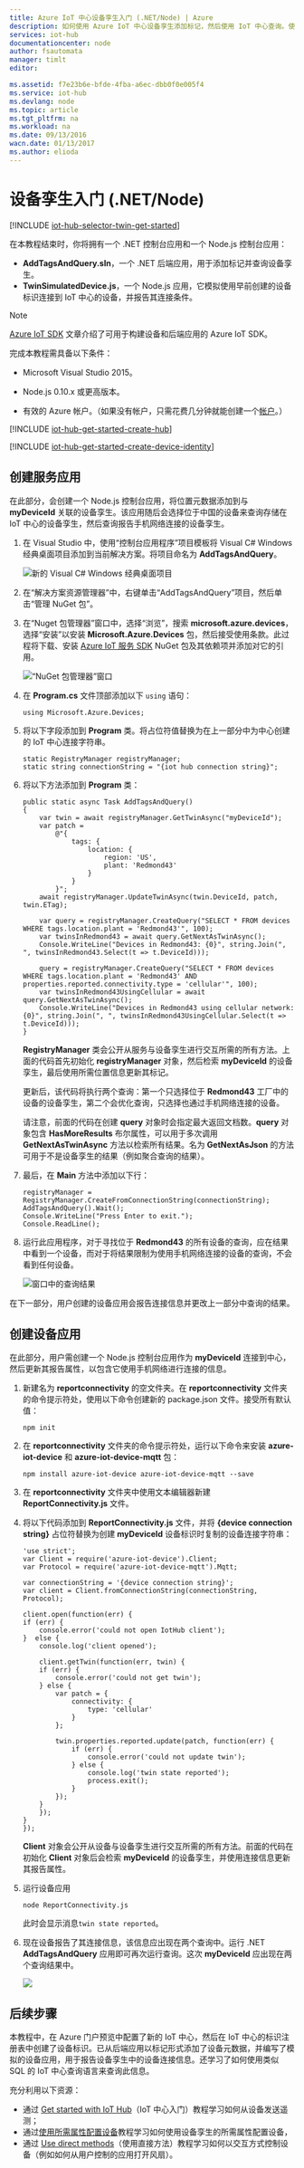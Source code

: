 ```yaml
---
title: Azure IoT 中心设备孪生入门 (.NET/Node) | Azure
description: 如何使用 Azure IoT 中心设备孪生添加标记，然后使用 IoT 中心查询。使用适用于 Node.js 的 Azure IoT 设备 SDK 实现模拟设备应用，并使用适用于 .NET 的 Azure IoT 服务 SDK 实现可添加标记并运行 IoT 中心查询的服务应用。
services: iot-hub
documentationcenter: node
author: fsautomata
manager: timlt
editor: 

ms.assetid: f7e23b6e-bfde-4fba-a6ec-dbb0f0e005f4
ms.service: iot-hub
ms.devlang: node
ms.topic: article
ms.tgt_pltfrm: na
ms.workload: na
ms.date: 09/13/2016
wacn.date: 01/13/2017
ms.author: elioda
---
```


# 设备孪生入门 \(.NET/Node\)
[!INCLUDE [iot-hub-selector-twin-get-started](../../includes/iot-hub-selector-twin-get-started.md)]

在本教程结束时，你将拥有一个 .NET 控制台应用和一个 Node.js 控制台应用：

* **AddTagsAndQuery.sln**，一个 .NET 后端应用，用于添加标记并查询设备孪生。
* **TwinSimulatedDevice.js**，一个 Node.js 应用，它模拟使用早前创建的设备标识连接到 IoT 中心的设备，并报告其连接条件。

> [!NOTE]
[Azure IoT SDK][lnk-hub-sdks] 文章介绍了可用于构建设备和后端应用的 Azure IoT SDK。
> 
> 

完成本教程需具备以下条件：

+ Microsoft Visual Studio 2015。

+ Node.js 0.10.x 或更高版本。

+ 有效的 Azure 帐户。（如果没有帐户，只需花费几分钟就能创建一个[帐户][lnk-free-trial]。）

[!INCLUDE [iot-hub-get-started-create-hub](../../includes/iot-hub-get-started-create-hub.md)]

[!INCLUDE [iot-hub-get-started-create-device-identity](../../includes/iot-hub-get-started-create-device-identity.md)]

## 创建服务应用
在此部分，会创建一个 Node.js 控制台应用，将位置元数据添加到与 **myDeviceId** 关联的设备孪生。该应用随后会选择位于中国的设备来查询存储在 IoT 中心的设备孪生，然后查询报告手机网络连接的设备孪生。

1. 在 Visual Studio 中，使用“控制台应用程序”项目模板将 Visual C# Windows 经典桌面项目添加到当前解决方案。将项目命名为 **AddTagsAndQuery**。

    ![新的 Visual C# Windows 经典桌面项目][img-createapp]  

2. 在“解决方案资源管理器”中，右键单击“AddTagsAndQuery”项目，然后单击“管理 NuGet 包”。
3. 在“Nuget 包管理器”窗口中，选择“浏览”，搜索 **microsoft.azure.devices**，选择“安装”以安装 **Microsoft.Azure.Devices** 包，然后接受使用条款。此过程将下载、安装 [Azure IoT 服务 SDK][lnk-nuget-service-sdk] NuGet 包及其依赖项并添加对它的引用。

    ![“NuGet 包管理器”窗口][img-servicenuget]  

4. 在 **Program.cs** 文件顶部添加以下 `using` 语句：

    ```
    using Microsoft.Azure.Devices;
    ```
5. 将以下字段添加到 **Program** 类。将占位符值替换为在上一部分中为中心创建的 IoT 中心连接字符串。

    ```
    static RegistryManager registryManager;
    static string connectionString = "{iot hub connection string}";
    ```
6. 将以下方法添加到 **Program** 类：

    ```
    public static async Task AddTagsAndQuery()
    {
        var twin = await registryManager.GetTwinAsync("myDeviceId");
        var patch =
            @"{
                tags: {
                    location: {
                        region: 'US',
                        plant: 'Redmond43'
                    }
                }
            }";
        await registryManager.UpdateTwinAsync(twin.DeviceId, patch, twin.ETag);

        var query = registryManager.CreateQuery("SELECT * FROM devices WHERE tags.location.plant = 'Redmond43'", 100);
        var twinsInRedmond43 = await query.GetNextAsTwinAsync();
        Console.WriteLine("Devices in Redmond43: {0}", string.Join(", ", twinsInRedmond43.Select(t => t.DeviceId)));

        query = registryManager.CreateQuery("SELECT * FROM devices WHERE tags.location.plant = 'Redmond43' AND properties.reported.connectivity.type = 'cellular'", 100);
        var twinsInRedmond43UsingCellular = await query.GetNextAsTwinAsync();
        Console.WriteLine("Devices in Redmond43 using cellular network: {0}", string.Join(", ", twinsInRedmond43UsingCellular.Select(t => t.DeviceId)));
    }
    ```

    **RegistryManager** 类会公开从服务与设备孪生进行交互所需的所有方法。上面的代码首先初始化 **registryManager** 对象，然后检索 **myDeviceId** 的设备孪生，最后使用所需位置信息更新其标记。

    更新后，该代码将执行两个查询：第一个只选择位于 **Redmond43** 工厂中的设备的设备孪生，第二个会优化查询，只选择也通过手机网络连接的设备。

    请注意，前面的代码在创建 **query** 对象时会指定最大返回文档数。**query** 对象包含 **HasMoreResults** 布尔属性，可以用于多次调用 **GetNextAsTwinAsync** 方法以检索所有结果。名为 **GetNextAsJson** 的方法可用于不是设备孪生的结果（例如聚合查询的结果）。
7. 最后，在 **Main** 方法中添加以下行：

    ```
    registryManager = RegistryManager.CreateFromConnectionString(connectionString);
    AddTagsAndQuery().Wait();
    Console.WriteLine("Press Enter to exit.");
    Console.ReadLine();
    ```
8. 运行此应用程序，对于寻找位于 **Redmond43** 的所有设备的查询，应在结果中看到一个设备，而对于将结果限制为使用手机网络连接的设备的查询，不会看到任何设备。

    ![窗口中的查询结果][img-addtagapp]  

在下一部分，用户创建的设备应用会报告连接信息并更改上一部分中查询的结果。

## 创建设备应用
在此部分，用户需创建一个 Node.js 控制台应用作为 **myDeviceId** 连接到中心，然后更新其报告属性，以包含它使用手机网络进行连接的信息。

1. 新建名为 **reportconnectivity** 的空文件夹。在 **reportconnectivity** 文件夹的命令提示符处，使用以下命令创建新的 package.json 文件。接受所有默认值：

    ```
    npm init
    ```

2. 在 **reportconnectivity** 文件夹的命令提示符处，运行以下命令来安装 **azure-iot-device** 和 **azure-iot-device-mqtt** 包：

    ```
    npm install azure-iot-device azure-iot-device-mqtt --save
    ```

3. 在 **reportconnectivity** 文件夹中使用文本编辑器新建 **ReportConnectivity.js** 文件。
4. 将以下代码添加到 **ReportConnectivity.js** 文件，并将 **{device connection string}** 占位符替换为创建 **myDeviceId** 设备标识时复制的设备连接字符串：

    ```
    'use strict';
    var Client = require('azure-iot-device').Client;
    var Protocol = require('azure-iot-device-mqtt').Mqtt;

    var connectionString = '{device connection string}';
    var client = Client.fromConnectionString(connectionString, Protocol);

    client.open(function(err) {
    if (err) {
        console.error('could not open IotHub client');
    }  else {
        console.log('client opened');

        client.getTwin(function(err, twin) {
        if (err) {
            console.error('could not get twin');
        } else {
            var patch = {
                connectivity: {
                    type: 'cellular'
                }
            };

            twin.properties.reported.update(patch, function(err) {
                if (err) {
                    console.error('could not update twin');
                } else {
                    console.log('twin state reported');
                    process.exit();
                }
            });
        }
        });
    }
    });
    ```

    **Client** 对象会公开从设备与设备孪生进行交互所需的所有方法。前面的代码在初始化 **Client** 对象后会检索 **myDeviceId** 的设备孪生，并使用连接信息更新其报告属性。
5. 运行设备应用

    ```
    node ReportConnectivity.js
    ```

    此时会显示消息`twin state reported`。
6. 现在设备报告了其连接信息，该信息应出现在两个查询中。运行 .NET **AddTagsAndQuery** 应用即可再次运行查询。这次 **myDeviceId** 应出现在两个查询结果中。

    ![][img-addtagapp2]  

## 后续步骤
本教程中，在 Azure 门户预览中配置了新的 IoT 中心，然后在 IoT 中心的标识注册表中创建了设备标识。已从后端应用以标记形式添加了设备元数据，并编写了模拟的设备应用，用于报告设备孪生中的设备连接信息。还学习了如何使用类似 SQL 的 IoT 中心查询语言来查询此信息。

充分利用以下资源：

- 通过 [Get started with IoT Hub][lnk-iothub-getstarted]（IoT 中心入门）教程学习如何从设备发送遥测；
- 通过[使用所需属性配置设备][lnk-twin-how-to-configure]教程学习如何使用设备孪生的所需属性配置设备，
- 通过 [Use direct methods][lnk-methods-tutorial]（使用直接方法）教程学习如何以交互方式控制设备（例如如何从用户控制的应用打开风扇）。

<!-- images -->

[img-servicenuget]: ./media/iot-hub-csharp-node-twin-getstarted/servicesdknuget.png
[img-createapp]: ./media/iot-hub-csharp-node-twin-getstarted/createnetapp.png
[img-addtagapp]: ./media/iot-hub-csharp-node-twin-getstarted/addtagapp.png
[img-addtagapp2]: ./media/iot-hub-csharp-node-twin-getstarted/addtagapp2.png

<!-- links -->

[lnk-hub-sdks]: ./iot-hub-devguide-sdks.md
[lnk-free-trial]: https://www.azure.cn/pricing/1rmb-trial/
[lnk-nuget-service-sdk]: https://www.nuget.org/packages/Microsoft.Azure.Devices/

[lnk-d2c]: ./iot-hub-devguide-messaging.md#device-to-cloud-messages
[lnk-methods]: ./iot-hub-devguide-direct-methods.md
[lnk-twins]: ./iot-hub-devguide-device-twins.md
[lnk-query]: ./iot-hub-devguide-query-language.md
[lnk-identity]: ./iot-hub-devguide-identity-registry.md

[lnk-iothub-getstarted]: ./iot-hub-node-node-getstarted.md
[lnk-methods-tutorial]: ./iot-hub-node-node-direct-methods.md
[lnk-twin-how-to-configure]: ./iot-hub-csharp-node-twin-how-to-configure.md

[lnk-dev-setup]: https://github.com/Azure/azure-iot-sdks/blob/master/doc/get_started/node-devbox-setup.md

<!---HONumber=Mooncake_0109_2017-->
<!--Update_Description:update wording-->